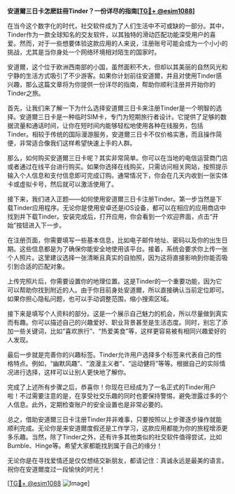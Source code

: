 **安道爾三日卡怎麽註冊Tinder？一份详尽的指南[[TG💪+ @esim1088](https://t.me/s/esim1088)]**

在当今这个数字化的时代，社交软件成为了人们生活中不可或缺的一部分。其中，Tinder作为一款全球知名的交友软件，以其独特的滑动匹配功能深受用户的喜爱。然而，对于一些想要体验这款应用的人来说，注册账号可能会成为一个小小的挑战，尤其是当你身处一个网络环境相对陌生的国家时。

安道爾，这个位于欧洲西南部的小国，虽然面积不大，但却以其美丽的自然风光和宁静的生活方式吸引了不少游客。如果你计划前往安道爾，并且对使用Tinder感兴趣，那么这篇文章将为你提供一份详尽的指南，帮助你顺利注册并开始你的Tinder之旅。

首先，让我们来了解一下为什么选择安道爾三日卡来注册Tinder是一个明智的选择。安道爾三日卡是一种临时SIM卡，专门为短期旅行者设计。它提供了足够的数据流量和通话时间，让你在短时间内能够轻松地使用各种在线服务，包括Tinder。相较于传统的国际漫游服务，安道爾三日卡不仅价格实惠，而且操作简便，非常适合像我们这样希望快速上手的人群。

那么，如何购买安道爾三日卡呢？其实非常简单。你可以在当地的电信运营商门店或者通过在线平台进行购买。如果你选择在线购买，只需访问相关网站，按照提示输入个人信息和支付信息即可完成订购。通常情况下，你会在几天内收到一张实体卡或虚拟卡号，然后就可以激活使用了。

接下来，我们进入正题——如何使用安道爾三日卡注册Tinder。第一步当然是下载Tinder应用程序。无论你是使用安卓还是iOS设备，都可以在相应的应用商店中找到并下载Tinder。安装完成后，打开应用，你会看到一个欢迎界面，点击“开始”按钮进入下一步。

在注册页面，你需要填写一些基本信息，比如电子邮件地址、密码以及你的出生日期。这些信息都是为了确保你能安全地使用该平台。接着，系统会要求你上传一张个人照片。这里建议选择一张清晰且真实的自拍照，因为这将直接影响到你能否吸引到合适的匹配对象。

上传完照片后，你需要设置你的地理位置。这是Tinder的一个重要功能，因为它可以帮助你找到附近的人。由于你目前身处安道爾，所以直接确认当前定位即可。如果你担心隐私问题，也可以手动调整范围，缩小搜索区域。

接下来是填写个人资料的部分。这是一个展示自己魅力的机会，所以尽量做到真实而有趣。你可以描述自己的兴趣爱好、职业背景甚至是生活态度。同时，别忘了添加一些关键词，比如“喜欢旅行”、“热爱美食”等，这样更容易被有相同兴趣爱好的人发现。

最后一步就是完善你的兴趣标签。Tinder允许用户选择多个标签来代表自己的性格特点。例如，“幽默风趣”、“浪漫主义者”、“运动健将”等等。根据自己的实际情况进行选择，这样可以让别人更快地了解你。

完成了上述所有步骤之后，恭喜你！你现在已经成为了一名正式的Tinder用户啦！不过需要注意的是，在享受社交乐趣的同时也要保持警惕，避免泄露过多的个人信息。此外，定期检查账户的安全设置也是非常必要的。

总之，借助安道爾三日卡注册Tinder并非难事，只要按照以上步骤逐步操作就能顺利完成。无论你是来安道爾度假还是工作学习，这款应用都能为你的旅程增添更多乐趣。当然，除了Tinder之外，还有许多其他类似的社交软件值得尝试，比如Bumble、Hinge等。希望大家都能找到属于自己的缘分！

无论你是在寻找爱情还是仅仅想结交新朋友，都请记住：真诚永远是最美的语言。祝你在安道爾度过一段愉快的时光！

[[TG💪+ @esim1088](https://t.me/s/esim1088) ![Image](https://i.postimg.cc/4NQfJmqS/Snipaste-2025-05-13-00-14-12.png)]